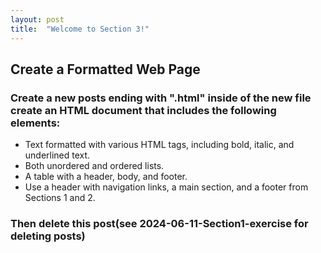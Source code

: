```yaml
---
layout: post
title:  "Welcome to Section 3!"
---
```


## Create a Formatted Web Page

### Create a new posts ending with ".html" inside of the new file create an HTML document that includes the following elements:

* Text formatted with various HTML tags, including bold, italic, and underlined text.
* Both unordered and ordered lists.
* A table with a header, body, and footer.
* Use a header with navigation links, a main section, and a footer from Sections 1 and 2.

### Then delete this post(see 2024-06-11-Section1-exercise for deleting posts)
